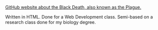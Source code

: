 [GitHub website about the Black Death, also known as the Plague.](https://justadams.github.io/Bubonic-Plague-HTML/)

Written in HTML. Done for a Web Development class. Semi-based on a research class done for my biology degree.
